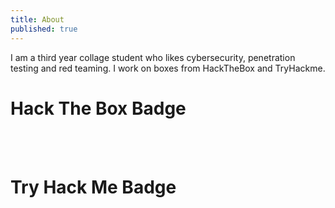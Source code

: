 ```yaml
---
title: About
published: true
---
```


I am a third year collage student who likes cybersecurity, penetration testing and red teaming. I work on boxes from HackTheBox and TryHackme.


# [](#header-4) Hack The Box Badge

<script src="https://www.hackthebox.eu/badge/237587"></script>

<br>
<br>

# [](#header-4) Try Hack Me Badge

<script src="https://tryhackme.com/badge/97569"></script>
